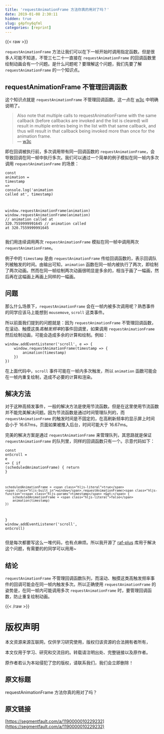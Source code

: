 ```yaml
---
title: 'requestAnimationFrame 方法你真的用对了吗？' 
date: 2019-01-08 2:30:11
hidden: true
slug: g4pfny6qfml
categories: [reprint]
---
```


{{< raw >}}

                    
<p><code>requestAnimationFrame</code> 方法让我们可以在下一帧开始时调用指定函数。但是很多人可能不知道，不管三七二十一直接在 <code>requestAnimationFrame</code> 的回调函数里绘制动画会有一个问题。是什么问题呢？要理解这个问题，我们先要了解 <code>requestAnimationFrame</code> 的一个知识点。</p>
<h2 id="articleHeader0">requestAnimationFrame 不管理回调函数</h2>
<p>这个知识点就是 <code>requestAnimationFrame</code> 不管理回调函数。这一点在 <a href="https://www.w3.org/TR/animation-timing/#dom-windowanimationtiming-requestanimationframe" rel="nofollow noreferrer" target="_blank">w3c</a> 中明确说明了。</p>
<blockquote><p>Also note that multiple calls to requestAnimationFrame with the same callback (before callbacks are invoked and the list is cleared) will result in multiple entries being in the list with that same callback, and thus will result in that callback being invoked more than once for the animation frame.  <br>— <a href="https://www.w3.org/TR/animation-timing/#dom-windowanimationtiming-requestanimationframe" rel="nofollow noreferrer" target="_blank">w3c</a></p></blockquote>
<p>即在回调被执行前，多次调用带有同一回调函数的 <code>requestAnimationFrame</code>，会导致回调在同一帧中执行多次。我们可以通过一个简单的例子模拟在同一帧内多次调用 <code>requestAnimationFrame</code> 的场景：</p>
<div class="widget-codetool" style="display:none;">
      <div class="widget-codetool--inner">
      <span class="selectCode code-tool" data-toggle="tooltip" data-placement="top" title="" data-original-title="全选"></span>
      <span type="button" class="copyCode code-tool" data-toggle="tooltip" data-placement="top" data-clipboard-text="const animation = timestamp => console.log('animation called at', timestamp)

window.requestAnimationFrame(animation)
window.requestAnimationFrame(animation)
// animation called at 320.7559999991645
// animation called at 320.7559999991645" title="" data-original-title="复制"></span>
      <span type="button" class="saveToNote code-tool" data-toggle="tooltip" data-placement="top" title="" data-original-title="放进笔记"></span>
      </div>
      </div><pre class="javascript hljs"><code class="javascript"><span class="hljs-keyword">const</span> animation = <span class="hljs-function"><span class="hljs-params">timestamp</span> =&gt;</span> <span class="hljs-built_in">console</span>.log(<span class="hljs-string">'animation called at'</span>, timestamp)

<span class="hljs-built_in">window</span>.requestAnimationFrame(animation)
<span class="hljs-built_in">window</span>.requestAnimationFrame(animation)
<span class="hljs-comment">// animation called at 320.7559999991645</span>
<span class="hljs-comment">// animation called at 320.7559999991645</span></code></pre>
<p>我们用连续调用两次 <code>requestAnimationFrame</code> 模拟在同一帧中调用两次 <code>requestAnimationFrame</code>。</p>
<p>例子中的 <code>timestamp</code> 是由 <code>requestAnimationFrame</code> 传给回调函数的，表示回调队列被触发的时间。由输出可知，<code>animation</code> 函数在同一帧内被执行了两次，即绘制了两次动画。然而在同一帧绘制两次动画很明显是多余的，相当于画了一幅画，然后再在这幅画上再画上同样的一幅画。</p>
<h2 id="articleHeader1">问题</h2>
<p>那么什么场景下，<code>requestAnimationFrame</code> 会在一帧内被多次调用呢？熟悉事件的同学应该马上能想到 <code>mousemove</code>, <code>scroll</code> 这类事件。</p>
<p>所以前面我们提到的问题就是：因为 <code>requestAnimationFrame</code> 不管理回调函数，在滚动、触摸这类<em>高触发频率</em>的事件回调里，如果调用 <code>requestAnimationFrame</code> 然后绘制动画，可能会造成多余的计算和绘制。例如：</p>
<div class="widget-codetool" style="display:none;">
      <div class="widget-codetool--inner">
      <span class="selectCode code-tool" data-toggle="tooltip" data-placement="top" title="" data-original-title="全选"></span>
      <span type="button" class="copyCode code-tool" data-toggle="tooltip" data-placement="top" data-clipboard-text="window.addEventListener('scroll', e => {
    window.requestAnimationFrame(timestamp => {
        animation(timestamp)
    })
})" title="" data-original-title="复制"></span>
      <span type="button" class="saveToNote code-tool" data-toggle="tooltip" data-placement="top" title="" data-original-title="放进笔记"></span>
      </div>
      </div><pre class="javascript hljs"><code class="javascript"><span class="hljs-built_in">window</span>.addEventListener(<span class="hljs-string">'scroll'</span>, e =&gt; {
    <span class="hljs-built_in">window</span>.requestAnimationFrame(<span class="hljs-function"><span class="hljs-params">timestamp</span> =&gt;</span> {
        animation(timestamp)
    })
})</code></pre>
<p>在上面代码中，<code>scroll</code> 事件可能在一帧内多次触发，所以 <code>animation</code> 函数可能会在一帧内重复绘制，造成不必要的计算和渲染。</p>
<h2 id="articleHeader2">解决方法</h2>
<p>对于这种高频发事件，一般的解决方法是使用节流函数。但是在这里使用节流函数并不能完美解决问题。因为节流函数是通过时间管理队列的，而 <code>requestAnimationFrame</code> 的触发时间是不固定的，在高刷新频率的显示屏上时间会小于 16.67ms，页面如果被推入后台，时间可能大于 16.67ms。</p>
<p>完美的解决方案是通过 <code>requestAnimationFrame</code> 来管理队列，其思路就是保证 <code>requestAnimationFrame</code> 的队列里，同样的回调函数只有一个。示意代码如下：</p>
<div class="widget-codetool" style="display:none;">
      <div class="widget-codetool--inner">
      <span class="selectCode code-tool" data-toggle="tooltip" data-placement="top" title="" data-original-title="全选"></span>
      <span type="button" class="copyCode code-tool" data-toggle="tooltip" data-placement="top" data-clipboard-text="const onScroll = e => {
    if (scheduledAnimationFrame) { return }

    scheduledAnimationFrame = true
    window.requestAnimationFrame(timestamp => {
        scheduledAnimationFrame = false
        animation(timestamp)
    })
}
window.addEventListener('scroll', onScroll)" title="" data-original-title="复制"></span>
      <span type="button" class="saveToNote code-tool" data-toggle="tooltip" data-placement="top" title="" data-original-title="放进笔记"></span>
      </div>
      </div><pre class="javascript hljs"><code class="javascript"><span class="hljs-keyword">const</span> onScroll = <span class="hljs-function"><span class="hljs-params">e</span> =&gt;</span> {
    <span class="hljs-keyword">if</span> (scheduledAnimationFrame) { <span class="hljs-keyword">return</span> }

    scheduledAnimationFrame = <span class="hljs-literal">true</span>
    <span class="hljs-built_in">window</span>.requestAnimationFrame(<span class="hljs-function"><span class="hljs-params">timestamp</span> =&gt;</span> {
        scheduledAnimationFrame = <span class="hljs-literal">false</span>
        animation(timestamp)
    })
}
<span class="hljs-built_in">window</span>.addEventListener(<span class="hljs-string">'scroll'</span>, onScroll)</code></pre>
<p>但是每次都要写这么一堆代码，也有点麻烦。所以我开源了 <a href="https://github.com/weiying-shenzhen/raf-plus" rel="nofollow noreferrer" target="_blank">raf-plus</a> 库用于解决这个问题，有需要的的同学可以用用~</p>
<h2 id="articleHeader3">结论</h2>
<p><code>requestAnimationFrame</code> 不管理回调函数队列，而滚动、触摸这类高触发频率事件的回调可能会在同一帧内触发多次。所以正确使用 <code>requestAnimationFrame</code> 的姿势是，在同一帧内可能调用多次 <code>requestAnimationFrame</code> 时，要管理回调函数，防止重复绘制动画。</p>

                
{{< /raw >}}

# 版权声明
本文资源来源互联网，仅供学习研究使用，版权归该资源的合法拥有者所有，

本文仅用于学习、研究和交流目的。转载请注明出处、完整链接以及原作者。

原作者若认为本站侵犯了您的版权，请联系我们，我们会立即删除！

## 原文标题
requestAnimationFrame 方法你真的用对了吗？

## 原文链接
[https://segmentfault.com/a/1190000010229232](https://segmentfault.com/a/1190000010229232)

